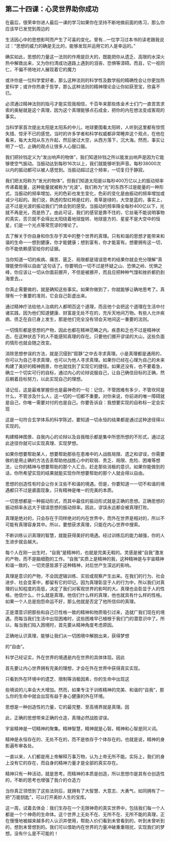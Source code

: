 

## 第二十四课：心灵世界助你成功

在最后，很荣幸你进人最后一课的学习如果你在坚持不断地做前面的练习，那么你应该早已发觉到周边的

生活因心中的思想影呵而产生了可喜的变化。曾有…一位学习过本书的读老跟我说过：“思想的威力的确是无比的，能够发现并运用它的人是幸运的。”

确实如此，思想的力量这一法则的作用是巨大的，既能把你从遗乏、高限的水深火热中解救出来，又为你扫清成功道路上遇到的泪丧、恐惧等漳碍。而且，它一视同仁，不偏不倚地对人展现着它的魔力

或许你是一位科学爱好者，那么这种法则的科学性及数学般的精确性会让你更加热爱科学；或许你热衷于哲学，那么这种法则的精神理论会让你如获至宝，欣喜不已。

必须通过精神法则的指弓才能实现我相信，千百年来那些炼金术士们门一直苦苦求索的奥秘就是这个真理，因为这个真理能够点石成金，把你的内在想法变成客观的事实。

当科学家首次提出太阳是太阳系的中儿，地球要围看太阳转，人听到这里都有惊慌失措、惊牙不已的感觉。当时的许多学者和科学权威都非常睡弃这个观点，在他在看来，每大太阳从东方升起，然后驶过大空，从西方落下，沉大海。然而，事实让明了一切，止确的观点让很多人心服口服。

我们把铃铛定义为“发出响声的物体”，我们知道铃铛之所以能发出响声是因为它能够使空气振动。当振动达到每秒16次以上，我们就能够听到声音。每秒38000次以内的振动都可以被人感觉到。当振动超过这个频率，一切复归于静寂。

我们把太阳称为“发光的物体”。但我们知道太阳是以每秒400万亿以上的振动频率传递着能量，这种能量就被称为“光波”。我们称为“光”的东西不过是能量的一种形式，当振动的频率增加，光的色彩也发生变化，色彩的变化是由振动的频率增加或减少弓起的。我们说，熟透的型红柿是红的，青草是绿的，大空是蓝的，事实上，这不过是光波的振动我们门体会到的感受。当振动的频率降全每秒400亿以下，光就不再是光，而是热了。由此可证，我们的感官是靠不住的，它丝毫不能说明事物的真实，否贝就不会得出太阳绕着地球旋转、地球是方的、星星不是大空中的恒星，们是一个光点等常荒谬的埋论了。

去了解关于你自身和你生存于其中的整个世界的真理。只有和谐的思想才能带来和谐的生命一一想到健康，你才能健康；想到富有，你才能富有。想要拥有这一切，你不能依赖感官给你的证据。

当你知道一切的疾病、痛苦、匮乏、局限都是错误思考的结果你就会充分理解“真理能使你得以自由”这句话了。你要明白一切不过是怀疑之山、恐惧之岭、忧惧之峰，你应该让一切从你面前挪开，不但是被挪开，而且应把种种气馒和挫折都扔到海里去。。

你真止需要做的，就是确知这些事实。如果你做到了，你就能够让确地思考了。真理有一个重要的准则，它会自己彰虚出来。

通过精神疗法给他人治病的人都明百这个道理，而且他个会把这个道理在生活中付诸实践，因为他们知道健康、财富是无处不在的，充斥天地间万物。有些人允许疾病、债乏在自已身上发生，那是他们完全没有领会天地间这一重要的法则。

一切情形都是思想的产物，因此也都在精神范畴之内。疾患和乏也不过是精神状态，在这种状态下的人不能感知真理的存在。只要他们挪开谬误的大山，这些负面的情形也就会随之改变。

消除思想参误的方法，就是沉侵到“叙静”之中去寻求真理。小是真理都是通用的，你可以为自己寻求真理，也可以为他人寻求真理。如果你已经在心理为自己的未来构建了美好的精神图景，你也就找到了实现它的捷径。如果还没有，也不要着急，确立一个切实可行的自标，通过内心的论辩说服自己，让自己确信目标的正确，然后朝着目标努力，以此实现自己的理想。

请记任，这是最难掌握但也是最神奇的一句：记住，不管困难有多少，不管坎珂是什么，不管涉及什么人，这一切的一切都不重要。对你来说，你前进的唯一障碍就是自己，你唯一需要对付的也是自己。你要告诉自：我想要实现的自称标一定会实现

这是一句符合玄学体系的科学陈述，要知道一切永恒的结果都是通过这种途径得以实现的。

构建精神图景、自我内心的论辩以及自我暗示都是集中所思所想的不形式，通过这此途径你就可以实现真理、实现梦想。

如果你想要帮助某人，想要帮助那些在患难中的人战胜局限、遗之和谬误，你需要做的是用止确的方法去丢帮助他战胜心中的软弱、贵乏、局限、危险、困难等想法，让你的精神与想要帮助的那个人汇合。赶走那些消极的意识。如果你能做到的话，你所希望实现的结果就能实现你所想要帮助的那个人就会得以自由。

思想的创造性有时会让你关注些不和谐的境遇。但是，你要知道一一切不和谐的境遇都只不过是裘面现象，只有精神是唯一的完美的本质。

一切思想都是一种振动形式，而其中最佳的振动形式就是正确的思想。正确思想的振动频率永远大于错误思想的振动频率。因此，谬误永远都会被真理打败。

真理是绝对的，只会存在于同样绝对的内在世界中，而外在世界是相对的，所以不可能有真理容身其中。所以，要想获求真理，只能在内心世界中搜索。

不断训练认识真理的智慧，就能获得美好的境遇。经过训练后的能力越强，你的人生进步就会越大。

每个人在刚一出生时，“自我”是精神的，也就是完美无暇的。灵感是被“自我”激发的产物，而不是脑细胞的工作。“自我”实质上是精神的我，这种精神是与宇宙精神和谐一致的，一切灵感皆源于这种精神，对后世产生深远的影响。

真理是意识的产物，不会因逻辑训练、实验或观察产生出来。在我们的行为、社会进步、社会变革中，都留有它的印记。因为真理彰显于人的行为中，所以我们对真理的认知程度的高低，决定了我们对客观世界的影呵的大。真理也会彰显于人的性格，他信什么，什么就是真理。他信们什么样的真理，他也就具有什么样的性格。如果一个人总是抱怨命运不好，那么他就是否定了他所信仰的真理。

正是潜意识把那些和自己已性格一致的精神和物质吸引过来，造就广我们现在的境遇。而每当我们生活中出现困难时，这些困难早已植根于我们门的潜意识中了。所以，每当我们陷入困境时，首先要从精神角度考虑原因。

正确地认识真理，能够让我们从一切困境中解脱出来，获得梦想

的“自由”。

科学己经证实，外在世界的境遇是内在世界的具体体现。因此

首先要让内心世界拥有完美的理想，才会在外在世界中获得真实实现。

只看到外在环境中的遗芝、限制等消极因素，你的生命中出现这

些境说的儿率会大大增加。然而，如果专注于训练精神的完美、和谐的“自我”，那么你的生命中就会出现有益于身心健康的外在环境。

思想是一种创造性的力量，它的最完整、至高境界就是真理。因

此，正确的思想带来正确的仓造，真理必然战胜谬误。

宇宙精神是一切精神的聚集。精神智慧，精神就是心智。精神和心智是同义词。

精神是永恒存在的、无处不在的，而不是依存于个体存在的。也就是说，精神的身影遍布审各处。

一直以来，人们都是用上帝解释万事万物，认为上帝无所不能。实际上，我们的身上没有它的存在，而自身的精神力量才是全部的真实存在。

精神只有一种活动，就是思考。而精神的本质是创造，所以思想巾是其有仓创造性的，不断的思考也增强了我介的仓造力

当你真正领悟到了这些法则后，就拥有了大智慧、大意志、大勇气，如同拥有了一把“万能钥匙”，可以打开美妙人生的宝库。

这一周，试着去体会：我们生存在一个无限神奇的真实世界中，包括我们每一个人都是一个个神奇的生命体。这个世界上无处不在、无所不在、无所不能的真理，正在慢慢地被越来越多的人认识并使用，帮助人价们看到未曾看到的，听到未曾听到的，想到未曾想到的。我们可以借助内在世界的力量冲破重重阻扰，实现我们的梦想。没有什么是不可能的！

